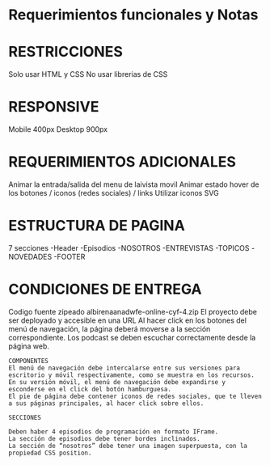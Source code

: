 # Requerimientos funcionales y Notas

# RESTRICCIONES
Solo usar HTML y CSS
No usar librerias de CSS

# RESPONSIVE
Mobile  400px
Desktop 900px

# REQUERIMIENTOS ADICIONALES
Animar la entrada/salida del menu de laivista movil
Animar estado hover de los botones / iconos (redes sociales) / links
Utilizar iconos SVG

# ESTRUCTURA DE PAGINA
7 secciones
    -Header
    -Episodios
    -NOSOTROS
    -ENTREVISTAS
    -TOPICOS
    -NOVEDADES
    -FOOTER

# CONDICIONES DE ENTREGA
Codigo fuente zipeado albirenaanadwfe-online-cyf-4.zip
El proyecto debe ser deployado y accesible en una URL
Al hacer click en los botones del menú de navegación, la página deberá moverse a la sección correspondiente.
Los podcast se deben escuchar correctamente desde la página web.

    COMPONENTES
    El menú de navegación debe intercalarse entre sus versiones para escritorio y móvil respectivamente, como se muestra en los recursos.
    En su versión móvil, el menú de navegación debe expandirse y esconderse en el click del botón hamburguesa.
    El pie de página debe contener iconos de redes sociales, que te lleven a sus páginas principales, al hacer click sobre ellos.

    SECCIONES

    Deben haber 4 episodios de programación en formato IFrame.
    La sección de episodios debe tener bordes inclinados.
    La sección de “nosotros” debe tener una imagen superpuesta, con la propiedad CSS position.




